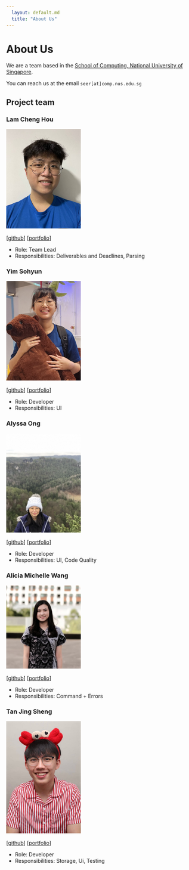 ```yaml
---
  layout: default.md
  title: "About Us"
---
```


# About Us

We are a team based in the [School of Computing, National University of Singapore](http://www.comp.nus.edu.sg).

You can reach us at the email `seer[at]comp.nus.edu.sg`

## Project team

### Lam Cheng Hou

<img src="images/lamchenghou.png" width="200px">

[[github](https://github.com/lamchenghou)]
[[portfolio](team/lamchenghou.md)]


* Role: Team Lead
* Responsibilities: Deliverables and Deadlines, Parsing

### Yim Sohyun

<img src="images/dlathyun.png" width="200px">

[[github](http://github.com/dlathyun)]
[[portfolio](team/dlathyun.md)]

* Role: Developer
* Responsibilities: UI

### Alyssa Ong 

<img src="images/alyssaongyx.png" width="200px">

[[github](http://github.com/alyssaongyx)] 
[[portfolio](team/alyssaongyx.md)]

* Role: Developer
* Responsibilities: UI, Code Quality

### Alicia Michelle Wang

<img src="images/aliciamichellew.png" width="200px">

[[github](http://github.com/aliciamichellew)]
[[portfolio](team/aliciamichellew.md)]

* Role: Developer
* Responsibilities: Command + Errors

### Tan Jing Sheng

<img src="images/tjingsheng.png" width="200px">

[[github](http://github.com/tjingsheng)]
[[portfolio](team/tjingsheng.md)]

* Role: Developer
* Responsibilities: Storage, Ui, Testing
